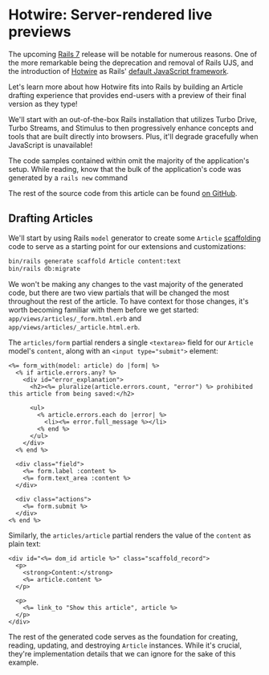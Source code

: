 # Hotwire: Server-rendered live previews

The upcoming [Rails 7][] release will be notable for numerous reasons.
One of the more remarkable being the deprecation and removal of Rails
UJS, and the introduction of [Hotwire][] as Rails' [default JavaScript
framework][].

Let's learn more about how Hotwire fits into Rails by building an
Article drafting experience that provides end-users with a preview of
their final version as they type!

We'll start with an out-of-the-box Rails installation that utilizes
Turbo Drive, Turbo Streams, and Stimulus to then progressively enhance
concepts and tools that are built directly into browsers. Plus, it'll
degrade gracefully when JavaScript is unavailable!

The code samples contained within omit the majority of the application's
setup. While reading, know that the bulk of the application's code was
generated by a `rails new` command

The rest of the source code from this article can be found [on
GitHub][].

[Hotwire]: https://hotwired.dev
[Rails 7]: https://edgeguides.rubyonrails.org/7_0_release_notes.html
[default JavaScript framework]: https://github.com/rails/rails/pull/42999
[on GitHub]: https://github.com/thoughtbot/hotwire-example-template/commits/hotwire-example-live-preview

## Drafting Articles

We'll start by using Rails `model` generator to create some `Article`
[scaffolding][] code to serve as a starting point for our extensions and
customizations:

```sh
bin/rails generate scaffold Article content:text
bin/rails db:migrate
```

We won't be making any changes to the vast majority of the generated code, but
there are two view partials that will be changed the most throughout the rest of
the article. To have context for those changes, it's worth becoming familiar
with them before we get started: `app/views/articles/_form.html.erb` and
`app/views/articles/_article.html.erb`.

The `articles/form` partial renders a single `<textarea>` field for our
`Article` model's `content`, along with an `<input type="submit">`
element:

```erb
<%= form_with(model: article) do |form| %>
  <% if article.errors.any? %>
    <div id="error_explanation">
      <h2><%= pluralize(article.errors.count, "error") %> prohibited this article from being saved:</h2>

      <ul>
        <% article.errors.each do |error| %>
          <li><%= error.full_message %></li>
        <% end %>
      </ul>
    </div>
  <% end %>

  <div class="field">
    <%= form.label :content %>
    <%= form.text_area :content %>
  </div>

  <div class="actions">
    <%= form.submit %>
  </div>
<% end %>
```

Similarly, the `articles/article` partial renders the value of the
`content` as plain text:

```erb
<div id="<%= dom_id article %>" class="scaffold_record">
  <p>
    <strong>Content:</strong>
    <%= article.content %>
  </p>

  <p>
    <%= link_to "Show this article", article %>
  </p>
</div>
```

The rest of the generated code serves as the foundation for creating,
reading, updating, and destroying `Article` instances. While it's
crucial, they're implementation details that we can ignore for the sake
of this example.

[scaffolding]: https://edgeguides.rubyonrails.org/getting_started.html#mvc-and-you-generating-a-model
